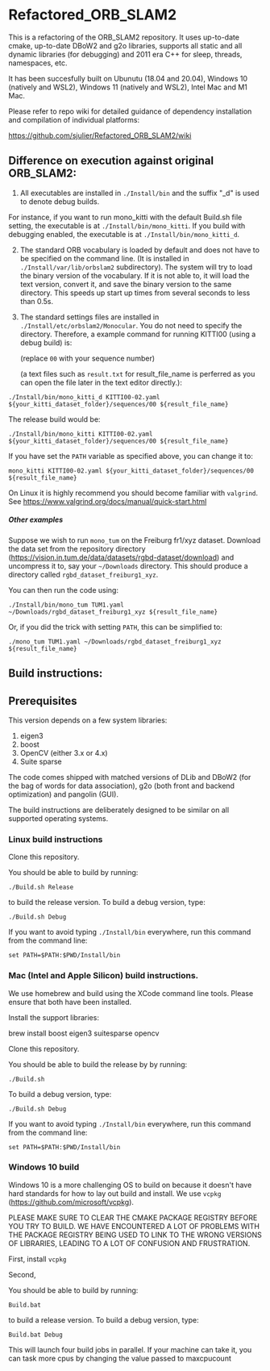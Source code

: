 # Refactored_ORB_SLAM2

This is a refactoring of the ORB_SLAM2 repository. It uses up-to-date cmake, up-to-date DBoW2 and g2o libraries, supports all static and all dynamic libraries (for debugging) and 2011 era C++ for sleep, threads, namespaces, etc.

It has been succesfully built on Ubunutu (18.04 and 20.04), Windows 10 (natively and WSL2), Windows 11 (natively and WSL2), Intel Mac and M1 Mac.


Please refer to repo wiki for detailed guidance of dependency installation and compilation of individual platforms:

https://github.com/sjulier/Refactored_ORB_SLAM2/wiki


## Difference on execution against original  ORB_SLAM2:

1.  All executables are installed in `./Install/bin` and the suffix "_d" is used to denote debug builds.

   For instance, if you want to run mono_kitti with the default Build.sh file setting, the executable is at `./Install/bin/mono_kitti`. If you build with debugging enabled, the executable is at `./Install/bin/mono_kitti_d`.

2. The standard ORB vocabulary is loaded by default and does not have to be specified on the command line. (It is installed in `./Install/var/lib/orbslam2` subdirectory). The system will try to load the binary version of the vocabulary. If it is not able to, it will load the text version, convert it, and save the binary version to the same directory. This speeds up start up times from several seconds to less than 0.5s.

3. The standard settings files are installed in `./Install/etc/orbslam2/Monocular`. You do not need to specify the directory. Therefore, a example command for running KITTI00 (using a debug build) is:
   
   (replace `00` with your sequence number)
   
   (a text files such as `result.txt` for result_file_name is perferred as you can open the file later in the text editor directly.):

 `./Install/bin/mono_kitti_d KITTI00-02.yaml ${your_kitti_dataset_folder}/sequences/00 ${result_file_name}`
   
 The release build would be:
 
   `./Install/bin/mono_kitti KITTI00-02.yaml ${your_kitti_dataset_folder}/sequences/00 ${result_file_name}`
   
If you have set the `PATH` variable as specified above, you can change it to:

   `mono_kitti KITTI00-02.yaml ${your_kitti_dataset_folder}/sequences/00 ${result_file_name}`

On Linux it is highly recommend you should become familiar with `valgrind`. See https://www.valgrind.org/docs/manual/quick-start.html

##### Other examples

Suppose we wish to run `mono_tum` on the Freiburg fr1/xyz dataset. Download the data set from the repository directory (https://vision.in.tum.de/data/datasets/rgbd-dataset/download) and uncompress it to, say your `~/Downloads` directory. This should produce a directory called  `rgbd_dataset_freiburg1_xyz`.

You can then run the code using:

`./Install/bin/mono_tum TUM1.yaml ~/Downloads/rgbd_dataset_freiburg1_xyz ${result_file_name}`   
   
 Or, if you did the trick with setting `PATH`, this can be simplified to:
   
`./mono_tum TUM1.yaml ~/Downloads/rgbd_dataset_freiburg1_xyz ${result_file_name}`




Build instructions:
-----

## Prerequisites

This version depends on a few system libraries:

1. eigen3
2. boost
3. OpenCV (either 3.x or 4.x)
4. Suite sparse

The code comes shipped with matched versions of DLib and DBoW2 (for the bag of words for data association), g2o (both front and backend optimization) and pangolin (GUI).

The build instructions are deliberately designed to be similar on all supported operating systems.

### Linux build instructions


Clone this repository.

You should be able to build by running:

`./Build.sh Release`

to build the release version. To build a debug version, type:

`./Build.sh Debug`

If you want to avoid typing `./Install/bin` everywhere, run this command from the command line:

`set PATH=$PATH:$PWD/Install/bin`





### Mac (Intel and Apple Silicon) build instructions.

We use homebrew and build using the XCode command line tools. Please ensure that both have been installed.

Install the support libraries:

brew install boost eigen3 suitesparse opencv

Clone this repository.

You should be able to build the release by by running:

`./Build.sh`

To build a debug version, type:

`./Build.sh Debug`

If you want to avoid typing `./Install/bin` everywhere, run this command from the command line:

`set PATH=$PATH:$PWD/Install/bin`

### Windows 10 build

Windows 10 is a more challenging OS to build on because it doesn't have hard standards for how to lay out build and install. We use `vcpkg` (https://github.com/microsoft/vcpkg).

PLEASE MAKE SURE TO CLEAR THE CMAKE PACKAGE REGISTRY BEFORE YOU TRY TO BUILD. WE HAVE ENCOUNTERED A LOT OF PROBLEMS WITH THE PACKAGE REGISTRY BEING USED TO LINK TO THE WRONG VERSIONS OF LIBRARIES, LEADING TO A LOT OF CONFUSION AND FRUSTRATION.

First, install `vcpkg`

Second,

You should be able to build by running:

`Build.bat`

to build a release version. To build a debug version, type:

`Build.bat Debug`

This will launch four build jobs in parallel. If your machine can take it, you can task more cpus by changing the value passed to maxcpucount



